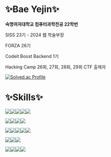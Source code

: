 # ✨Bae Yejin✨
<b>숙명여자대학교 컴퓨터과학전공 22학번</b>
<p>SISS 23기 - 2024 웹 학술부장</p>
<p>FORZA 26기</p>
<p>Codeit Boost Backend 1기</p>
<p>Hacking Camp 26회, 27회, 28회, 29회 CTF 출제자</p>

[![Solved.ac Profile](http://mazassumnida.wtf/api/v2/generate_badge?boj=renne1017)](https://solved.ac/renne1017/)

# ✨Skills✨
<!-- Programming Languages -->
<img src="https://img.shields.io/badge/C-A8B9CC?style=for-the-badge&logo=C&logoColor=white"/><img src="https://img.shields.io/badge/C++-00599C?style=for-the-badge&logo=c%2B%2B&logoColor=white"/><img src="https://img.shields.io/badge/Java-ED8B00?style=for-the-badge&logo=openjdk&logoColor=white"/><img src="https://img.shields.io/badge/Python-3776AB?style=for-the-badge&logo=Python&logoColor=white"/><img src="https://img.shields.io/badge/Assembly_x86--64-blue?style=for-the-badge"/>


<!-- Frontend -->
<img src="https://img.shields.io/badge/HTML5-E34F26?style=for-the-badge&logo=HTML5&logoColor=white"/><img src="https://img.shields.io/badge/CSS-1572B6?style=for-the-badge&logo=CSS3&logoColor=white"/><img src="https://img.shields.io/badge/JavaScript-F7DF1E?style=for-the-badge&logo=JavaScript&logoColor=white"/><img src="https://img.shields.io/badge/React-61DAFB?style=for-the-badge&logo=React&logoColor=white"/>

<!-- Backend -->
<img src="https://img.shields.io/badge/Node.js-339933?style=for-the-badge&logo=Node.js&logoColor=white"/><img src="https://img.shields.io/badge/express-000000?style=for-the-badge&logo=express&logoColor=white"/><img src="https://img.shields.io/badge/Selenium-43B02A?style=for-the-badge&logo=Selenium&logoColor=white"><img src="https://img.shields.io/badge/Flask-000000?style=for-the-badge&logo=Flask&logoColor=white"/><img src="https://img.shields.io/badge/PHP-777BB4?style=for-the-badge&logo=php&logoColor=white"/>

<!-- Databases -->
<img src="https://img.shields.io/badge/MariaDB-003545?style=for-the-badge&logo=MariaDB&logoColor=white"/><img src="https://img.shields.io/badge/MongoDB-47A248?style=for-the-badge&logo=MongoDB&logoColor=white"/><img src="https://img.shields.io/badge/Cloudinary-3448C5?style=for-the-badge&logo=Cloudinary&logoColor=white"/>

<!-- Tools & Platforms -->
<img src="https://img.shields.io/badge/Docker-2496ED?style=for-the-badge&logo=Docker&logoColor=white"/><img src="https://img.shields.io/badge/linux-FCC624?style=for-the-badge&logo=linux&logoColor=white"/><img src="https://img.shields.io/badge/GitHub-181717?style=for-the-badge&logo=GitHub&logoColor=white"/><img src="https://img.shields.io/badge/Render-000000?style=for-the-badge&logo=Render&logoColor=white"/>
